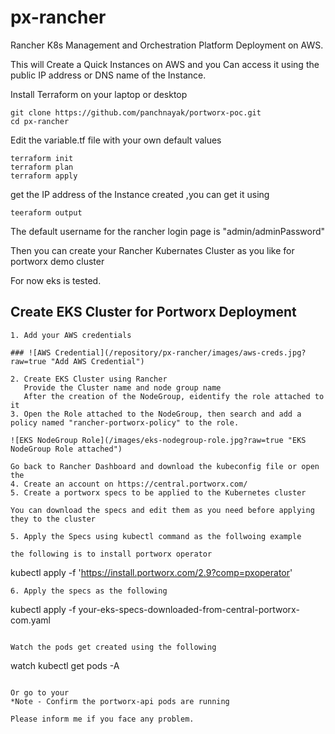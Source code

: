 # px-rancher

Rancher K8s Management and Orchestration Platform Deployment on AWS.

This will Create a Quick Instances on AWS and you Can access it using the public IP address or DNS name of the Instance.

Install Terraform on your laptop or desktop

```
git clone https://github.com/panchnayak/portworx-poc.git
cd px-rancher
```
Edit the variable.tf file with your own default values

```
terraform init
terraform plan
terraform apply
```
get the IP address of the Instance created ,you can get it using

```
teeraform output
```

The default username for the rancher login page is "admin/adminPassword"

Then you can create your Rancher Kubernates Cluster as you like for portworx demo cluster

For now eks is tested.


## Create EKS Cluster for Portworx Deployment

```
1. Add your AWS credentials

### ![AWS Credential](/repository/px-rancher/images/aws-creds.jpg?raw=true "Add AWS Credential")

2. Create EKS Cluster using Rancher
   Provide the Cluster name and node group name
   After the creation of the NodeGroup, eidentify the role attached to it 
3. Open the Role attached to the NodeGroup, then search and add a policy named "rancher-portworx-policy" to the role.

![EKS NodeGroup Role](/images/eks-nodegroup-role.jpg?raw=true "EKS NodeGroup Role attached")

Go back to Rancher Dashboard and download the kubeconfig file or open the 
4. Create an account on https://central.portworx.com/
5. Create a portworx specs to be applied to the Kubernetes cluster

You can download the specs and edit them as you need before applying they to the cluster

5. Apply the Specs using kubectl command as the follwoing example

the following is to install portworx operator

```
kubectl apply -f 'https://install.portworx.com/2.9?comp=pxoperator'
```
6. Apply the specs as the following

```
kubectl apply -f your-eks-specs-downloaded-from-central-portworx-com.yaml

```

Watch the pods get created using the following 

```
watch kubectl get pods -A
```

Or go to your 
*Note - Confirm the portworx-api pods are running

Please inform me if you face any problem.

